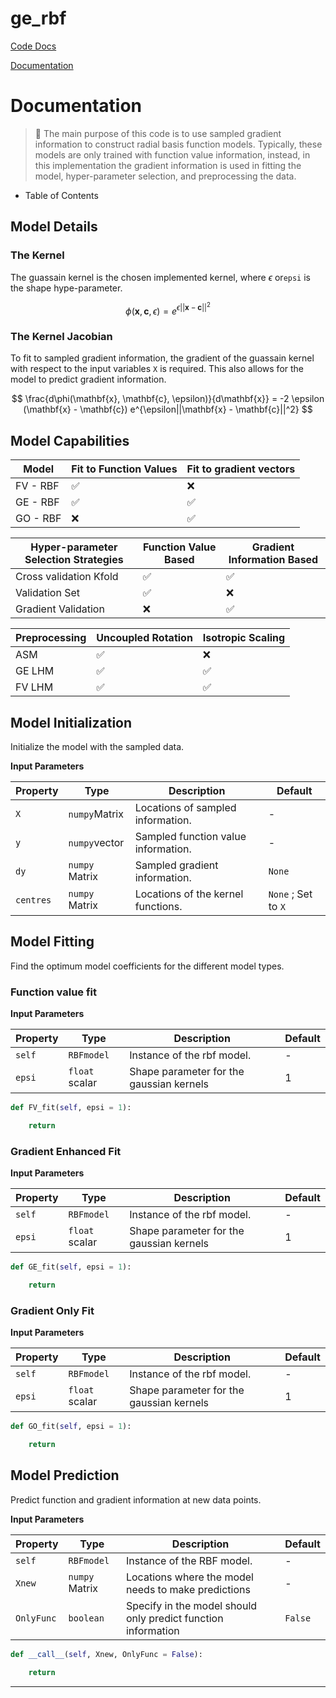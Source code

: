 # ge_rbf

[Code Docs](Code%20Docs%20867e4dd80a0c4567bff85a8b6d2907cd.csv)

[Documentation](https://www.notion.so/Documentation-ace68552f8e64f459334c0854cd471fb?pvs=21)

# Documentation

> 📘 The main purpose of this code is to use sampled gradient information to construct radial basis function models. Typically, these models are only trained with function value information, instead, in this implementation the gradient information is used in fitting the model, hyper-parameter selection, and preprocessing the data.
> 
- Table of Contents

## Model Details

### The Kernel

The guassain kernel is the chosen implemented kernel, where $\epsilon$ or`epsi` is the shape hype-parameter. 

<aside>

$$
\phi(\mathbf{x}, \mathbf{c}, \epsilon) = e^{\epsilon||\mathbf{x} - \mathbf{c}||^2}
$$

</aside>

### The Kernel Jacobian

To fit to sampled gradient information, the gradient of the guassain kernel with respect to the input variables `X` is required. This also allows for the model to predict gradient information.

<aside>

$$
\frac{d\phi(\mathbf{x}, \mathbf{c}, \epsilon)}{d\mathbf{x}} = -2 \epsilon (\mathbf{x} - \mathbf{c}) e^{\epsilon||\mathbf{x} - \mathbf{c}||^2}
$$

</aside>

## Model Capabilities

| Model | Fit to Function Values | Fit to gradient vectors |
| --- | --- | --- |
| FV - RBF | ✅ | ❌ |
| GE - RBF | ✅ | ✅ |
| GO - RBF | ❌ | ✅ |

| Hyper-parameter Selection Strategies | Function Value Based | Gradient Information Based |
| --- | --- | --- |
| Cross validation Kfold | ✅ | ✅ |
| Validation Set | ✅ | ❌ |
| Gradient Validation | ❌ | ✅ |

| Preprocessing | Uncoupled Rotation | Isotropic Scaling |
| --- | --- | --- |
| ASM | ✅ | ❌ |
| GE LHM | ✅ | ✅ |
| FV LHM | ✅ | ✅ |

## Model Initialization

Initialize the model with the sampled data.

**Input Parameters**

| Property | Type | Description | Default |
| --- | --- | --- | --- |
| `X` | `numpy`Matrix   | Locations of sampled information. | - |
| `y` | `numpy`vector | Sampled function value information. | - |
| `dy` | `numpy` Matrix | Sampled gradient information. | `None` |
| `centres` | `numpy` Matrix | Locations of the kernel functions. | `None` ; Set to `X` |

## Model Fitting

Find the optimum model coefficients for the different model types.

### Function value fit

**Input Parameters**

| Property | Type | Description | Default |
| --- | --- | --- | --- |
| `self` | `RBFmodel`  | Instance of the rbf model. | - |
| `epsi` | `float` scalar | Shape parameter for the gaussian kernels | 1 |

```python
def FV_fit(self, epsi = 1):

	return
```

### Gradient Enhanced Fit

**Input Parameters**

| Property | Type | Description | Default |
| --- | --- | --- | --- |
| `self` | `RBFmodel`  | Instance of the rbf model. | - |
| `epsi` | `float` scalar | Shape parameter for the gaussian kernels | 1 |

```python
def GE_fit(self, epsi = 1):

	return
```

### Gradient Only Fit

**Input Parameters**

| Property | Type | Description | Default |
| --- | --- | --- | --- |
| `self` | `RBFmodel`  | Instance of the rbf model. | - |
| `epsi` | `float` scalar | Shape parameter for the gaussian kernels | 1 |

```python
def GO_fit(self, epsi = 1):

	return
```

## Model Prediction

Predict function and gradient information at new data points.

**Input Parameters**

| Property | Type | Description | Default |
| --- | --- | --- | --- |
| `self` | `RBFmodel`  | Instance of the RBF model. | - |
| `Xnew` | `numpy` Matrix | Locations where the model needs to make predictions | - |
| `OnlyFunc` | `boolean` | Specify in the model should only predict function information | `False` |

```python
def __call__(self, Xnew, OnlyFunc = False):

	return
```

---